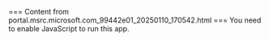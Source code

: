 === Content from portal.msrc.microsoft.com_99442e01_20250110_170542.html ===
You need to enable JavaScript to run this app.
